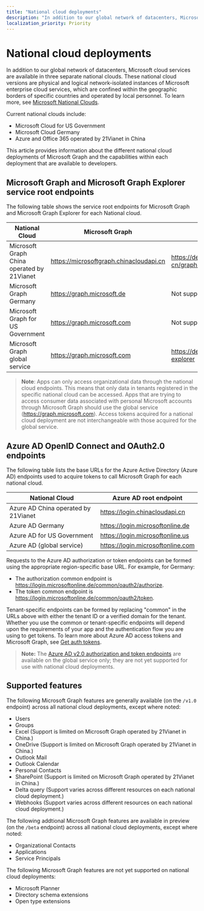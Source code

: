```yaml
---
title: "National cloud deployments"
description: "In addition to our global network of datacenters, Microsoft cloud services are available in three separate national clouds. These national cloud versions are physical and logical network-isolated instances of Microsoft enterprise cloud services, which are confined within the geographic borders of specific countries and operated by local personnel. To learn more, see Microsoft National Clouds."
localization_priority: Priority
---
```


# National cloud deployments


In addition to our global network of datacenters, Microsoft cloud services are available in three separate national clouds. These national cloud versions are physical and logical network-isolated instances of Microsoft enterprise cloud services, which are confined within the geographic borders of specific countries and operated by local personnel. To learn more, see [Microsoft National Clouds](https://www.microsoft.com/en-us/TrustCenter/CloudServices/NationalCloud).

Current national clouds include:

- Microsoft Cloud for US Government
- Microsoft Cloud Germany
- Azure and Office 365 operated by 21Vianet in China

This article provides information about the different national cloud deployments of Microsoft Graph and the capabilities within each deployment that are available to developers.

## Microsoft Graph and Microsoft Graph Explorer service root endpoints

The following table shows the service root endpoints for Microsoft Graph and Microsoft Graph Explorer for each National cloud.

| National Cloud | Microsoft Graph | Microsoft Graph Explorer
|---------------------------|----------------|----------------|
| Microsoft Graph China operated by 21Vianet | https://microsoftgraph.chinacloudapi.cn | https://developer.microsoft.com/zh-cn/graph/graph-explorer-china |
| Microsoft Graph Germany | https://graph.microsoft.de | Not supported. |
| Microsoft Graph for US Government | https://graph.microsoft.com | Not supported. |
| Microsoft Graph global service | https://graph.microsoft.com | https://developer.microsoft.com/graph/graph-explorer |

> **Note**: Apps can only access organizational data through the national cloud endpoints. This means that only data in tenants registered in the specific national cloud can be accessed. Apps that are trying to access consumer data associated with personal Microsoft accounts through Microsoft Graph should use the global service (https://graph.microsoft.com). Access tokens acquired for a national cloud deployment are not interchangeable with those acquired for the global service.

## Azure AD OpenID Connect and OAuth2.0 endpoints

The following table lists the base URLs for the Azure Active Directory (Azure AD) endpoints used to acquire tokens to call Microsoft Graph for each national cloud.

| National Cloud | Azure AD root endpoint |
|---------------------------|----------------|
| Azure AD China operated by 21Vianet |https://login.chinacloudapi.cn |
| Azure AD Germany | https://login.microsoftonline.de |
| Azure AD for US Government | https://login.microsoftonline.us |
| Azure AD (global service) | https://login.microsoftonline.com |

Requests to the Azure AD authorization or token endpoints can be formed using the appropriate region-specific base URL. For example, for Germany:

- The authorization common endpoint is https://login.microsoftonline.de/common/oauth2/authorize.
- The token common endpoint is https://login.microsoftonline.de/common/oauth2/token.

Tenant-specific endpoints can be formed by replacing "common" in the URLs above with either the tenant ID or a verified domain for the tenant.
Whether you use the common or tenant-specific endpoints will depend upon the requirements of your app and the authentication flow you are using to get tokens. To learn more about Azure AD access tokens and Microsoft Graph, see [Get auth tokens](./auth-overview.md).

> **Note:** The [Azure AD v2.0 authorization and token endpoints](https://azure.microsoft.com/en-us/documentation/articles/active-directory-appmodel-v2-overview/) are available on the global service only; they are not yet supported for use with national cloud deployments.

## Supported features

The following Microsoft Graph features are generally available (on the `/v1.0` endpoint) across all national cloud deployments, except where noted:

* Users
* Groups
* Excel (Support is limited on Microsoft Graph operated by 21Vianet in China.)
* OneDrive (Support is limited on Microsoft Graph operated by 21Vianet in China.)
* Outlook Mail
* Outlook Calendar
* Personal Contacts 
* SharePoint (Support is limited on Microsoft Graph operated by 21Vianet in China.)
* Delta query (Support varies across different resources on each national cloud deployment.)
* Webhooks (Support varies across different resources on each national cloud deployment.)

The following addtional Microsoft Graph features are available in preview (on the `/beta` endpoint) across all national cloud deployments, except where noted:

* Organizational Contacts
* Applications
* Service Principals

The following Microsoft Graph features are not yet supported on national cloud deployments:

* Microsoft Planner
* Directory schema extensions
* Open type extensions
